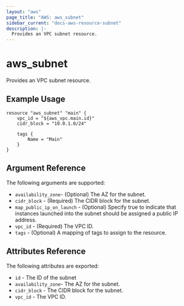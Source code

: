 ```yaml
---
layout: "aws"
page_title: "AWS: aws_subnet"
sidebar_current: "docs-aws-resource-subnet"
description: |-
  Provides an VPC subnet resource.
---
```


# aws\_subnet

Provides an VPC subnet resource.

## Example Usage

```
resource "aws_subnet" "main" {
    vpc_id = "${aws_vpc.main.id}"
    cidr_block = "10.0.1.0/24"

    tags {
        Name = "Main"
    }
}
```

## Argument Reference

The following arguments are supported:

* `availability_zone`- (Optional) The AZ for the subnet.
* `cidr_block` - (Required) The CIDR block for the subnet.
* `map_public_ip_on_launch` -  (Optional) Specify true to indicate
    that instances launched into the subnet should be assigned
    a public IP address.
* `vpc_id` - (Required) The VPC ID.
* `tags` - (Optional) A mapping of tags to assign to the resource.

## Attributes Reference

The following attributes are exported:

* `id` - The ID of the subnet
* `availability_zone`- The AZ for the subnet.
* `cidr_block` - The CIDR block for the subnet.
* `vpc_id` - The VPC ID.

